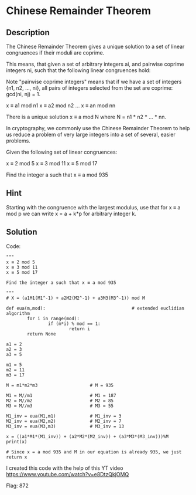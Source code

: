 # Chinese Remainder Theorem
## Description
The Chinese Remainder Theorem gives a unique solution to a set of linear congruences if their moduli are coprime.

This means, that given a set of arbitrary integers ai, and pairwise coprime integers ni, such that the following linear congruences hold:

Note "pairwise coprime integers" means that if we have a set of integers {n1, n2, ..., ni}, all pairs of integers selected from the set are coprime: gcd(ni, nj) = 1.


x ≡ a1 mod n1
x ≡ a2 mod n2
...
x ≡ an mod nn


There is a unique solution x ≡ a mod N where N = n1 * n2 * ... * nn.

In cryptography, we commonly use the Chinese Remainder Theorem to help us reduce a problem of very large integers into a set of several, easier problems.

Given the following set of linear congruences:

x ≡ 2 mod 5
x ≡ 3 mod 11
x ≡ 5 mod 17


Find the integer a such that x ≡ a mod 935
## Hint
Starting with the congruence with the largest modulus, use that for x ≡ a mod p we can write x = a + k*p for arbitrary integer k.
## Solution
Code:
```
"""
x ≡ 2 mod 5
x ≡ 3 mod 11
x ≡ 5 mod 17

Find the integer a such that x ≡ a mod 935

"""
# X = (a1M1(M1^-1) + a2M2(M2^-1) + a3M3(M3^-1)) mod M

def eua(m,mod):                                 # extended euclidian algorithm
        for i in range(mod):
                if (m*i) % mod == 1:
                        return i
        return None

a1 = 2
a2 = 3
a3 = 5

m1 = 5
m2 = 11
m3 = 17

M = m1*m2*m3                    # M = 935

M1 = M//m1                      # M1 = 187
M2 = M//m2                      # M2 = 85
M3 = M//m3                      # M3 = 55

M1_inv = eua(M1,m1)             # M1_inv = 3
M2_inv = eua(M2,m2)             # M2_inv = 7
M3_inv = eua(M3,m3)             # M3_inv = 13

x = ((a1*M1*(M1_inv)) + (a2*M2*(M2_inv)) + (a3*M3*(M3_inv)))%M
print(x)

# Since x = a mod 935 and M in our equation is already 935, we just return x
```
I created this code with the help of this YT video https://www.youtube.com/watch?v=e8DtzQkjOMQ

Flag: 872
